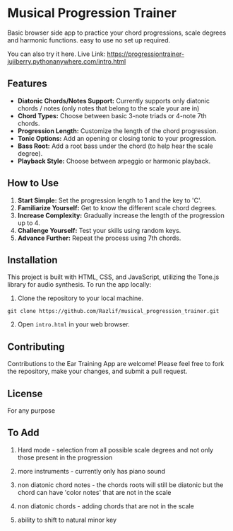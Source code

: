 # Musical Progression Trainer

Basic browser side app to practice your chord progressions, scale degrees and harmonic functions.
easy to use no set up required.

You can also try it here.
Live Link: https://progressiontrainer-jujiberry.pythonanywhere.com/intro.html

## Features

- **Diatonic Chords/Notes Support:** Currently supports only diatonic chords / notes (only notes that belong to the scale your are in)
- **Chord Types:** Choose between basic 3-note triads or 4-note 7th chords.
- **Progression Length:** Customize the length of the chord progression.
- **Tonic Options:** Add an opening or closing tonic to your progression.
- **Bass Root:** Add a root bass under the chord (to help hear the scale degree).
- **Playback Style:** Choose between arpeggio or harmonic playback.

## How to Use

1. **Start Simple:** Set the progression length to 1 and the key to 'C'.
2. **Familiarize Yourself:** Get to know the different scale chord degrees.
3. **Increase Complexity:** Gradually increase the length of the progression up to 4.
4. **Challenge Yourself:** Test your skills using random keys.
5. **Advance Further:** Repeat the process using 7th chords.

## Installation

This project is built with HTML, CSS, and JavaScript, utilizing the Tone.js library for audio synthesis. To run the app locally:

1. Clone the repository to your local machine.

```
git clone https://github.com/Razlif/musical_progression_trainer.git
```

2. Open `intro.html` in your web browser.

## Contributing

Contributions to the Ear Training App are welcome! Please feel free to fork the repository, make your changes, and submit a pull request.

## License

For any purpose

## To Add

1. Hard mode - selection from all possible scale degrees and not only those present in the progression

2. more instruments - currently only has piano sound

3. non diatonic chord notes - the chords roots will still be diatonic but the chord can have 'color notes' that are not in the scale

4. non diatonic chords - adding chords that are not in the scale

5. ability to shift to natural minor key



